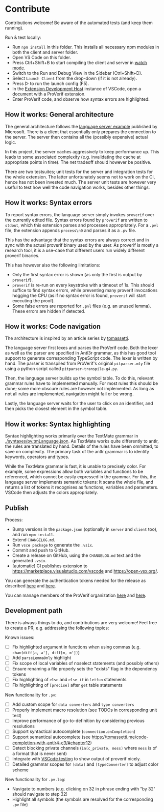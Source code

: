 # Contribute

Contributions welcome! Be aware of the automated tests (and keep them running).

Run & test locally:

- Run `npm install` in this folder. This installs all necessary npm modules in both the client and server folder.
- Open VS Code on this folder.
- Press Ctrl+Shift+B to start compiling the client and server in [watch mode](https://code.visualstudio.com/docs/editor/tasks#:~:text=The%20first%20entry%20executes,the%20HelloWorld.js%20file.).
- Switch to the Run and Debug View in the Sidebar (Ctrl+Shift+D).
- Select `Launch Client` from the drop-down (if it is not already).
- Press ▷ to run the launch config (F5).
- In the [Extension Development Host](https://code.visualstudio.com/api/get-started/your-first-extension#:~:text=Then%2C%20inside%20the%20editor%2C%20press%20F5.%20This%20will%20compile%20and%20run%20the%20extension%20in%20a%20new%20Extension%20Development%20Host%20window.) instance of VSCode, open a document with a ProVerif extension.
- Enter ProVerif code, and observe how syntax errors are highlighted.

## How it works: General architecture

The general architecture follows the [language server example](https://code.visualstudio.com/api/language-extensions/language-server-extension-guide) published by Microsoft. There is a client that essentially only prepares the connection to the server. The server then contains all the (possibly expensive) actual logic.

In this project, the server caches aggressively to keep performance up. This leads to some associated complexity (e.g. invalidating the cache at appropriate points in time). The net tradeoff should however be positive. 

There are two testsuites; unit tests for the server and integration tests for the whole extension. The latter unfortunately seems not to work on the CI, hence has not been invested much. The server unit tests are however very useful to test how well the code navigation works, besides other things.

## How it works: Syntax errors

To report syntax errors, the language server simply invokes `proverif` over the currently edited file.
Syntax errors found by `proverif` are written to `stdout`, which this extension parses and processes appropriately.
For a `.pvl` file, the extension appends `process\n0` and parses it as a `.pv` file.

This has the advantage that the syntax errors are always correct and in sync with the actual proverif binary used by the user. As proverif is mostly a research tool, it is a use-case that different users run widely different proverif binaries.

This has however also the following limitations:
- Only the first syntax error is shown (as only the first is output by `proverif`).
- `proverif` is re-run on every keystroke with a timeout of 1s. This should suffice to find syntax errors, while preventing many proverif invocations hogging the CPU (as if no syntax error is found, `proverif` will start executing the proof).
- Some false errors are reported for `.pvl` files (e.g. an unused lemma). These errors are hidden if detected.

## How it works: Code navigation

The architecture is inspired by an article series by [tomassetti](https://tomassetti.me/go-to-definition-in-the-language-server-protocol/). 

The language server first lexes and parses the ProVerif code. Both the lexer as well as the parser are specified in Antl3r grammar, as this has good tool support to generate corresponding TypeScript code. The lexer is written by hand. The parser is transpiled from ProVerif's original `pitparser.mly` file using a python script called `pitparser-transpile-g4.py`.

Then, the language server builds up the symbol table. To do this, relevant grammar rules have to implemented manually. For most rules this should be done; some more obscure rules are however not implemented. As long as not all rules are implemented, navigation might fail or be wrong.

Lastly, the language server waits for the user to click on an identifier, and then picks the closest element in the symbol table. 

## How it works: Syntax highlighting

Syntax highlighting works primarily over the TextMate grammar in [./syntaxes/pv.tmLanguage.json](./syntaxes/pv.tmLanguage.json). As TextMate works quite differently to antlr, the rules are translated by hand. Details of the rules have been ommitted, to save on complexity. The primary task of the antlr grammar is to identify keywords, operators and types.

While the TextMate grammar is fast, it is unable to precisely color. For example, some expressions allow both variables and functions to be referenced, which cannot be easily expressed in the grammar. For this, the language server implements semantic tokens: It scans the whole file, and returns a list of tokens it recognises as functions, variables and parameters. VSCode then adjusts the colors appropriately.

## Publish

Process:
- Bump versions in the `package.json` (optionally in `server` and `client` too), and run `npm install`.
- Extend `CHANGELOG.md`.
- Run `vsce package` to generate the `.vsix`. 
- Commit and push to GitHub.
- Create a release on GitHub, using the `CHANGELOG.md` text and the generated `.vsix`.
- [automatic] CI publishes extension to https://marketplace.visualstudio.com/vscode and https://open-vsx.org/.

You can generate the authentication tokens needed for the release as described [here](https://code.visualstudio.com/api/working-with-extensions/publishing-extension#get-a-personal-access-token) and [here](https://open-vsx.org/user-settings/tokens).

You can manage members of the ProVerif organization [here](https://marketplace.visualstudio.com/manage/publishers/proverif?noPrompt=true) and [here](https://open-vsx.org/user-settings/namespaces).

## Development path

There is always things to do, and contributions are very welcome! Feel free to create a PR, e.g. addressing the following topics:

Known issues:
- [ ] Fix highlighted argument in functions when using commas (e.g. `chan(diff[a, a'], diff[m, m'])`)
- [ ] Add `parseLemmaOnly` highlight
- [ ] Fix scope of local variables of noselect statements (and possibly others) 
- [ ] Ensure renaming a file properly sets the "exists" flag in the dependency tokens
- [ ] Fix highlighting of `else` and `else if` in `letfun` statements
- [ ] Fix highlighting of `[precise]` after `get` table statements

New functionality for `.pv`:
- [ ] Add custom scope for `data converters` and `type converters`
- [ ] Properly implement macro resolution (see TODOs in corresponding unit test)
- [ ] Improve performance of go-to-definition by considering previous resolutions
- [ ] Support syntactical autocomplete (`connection.onCompletion`)
- [ ] Support semantical autocomplete (see https://tomassetti.me/code-completion-with-antlr4-c3/#chapter12)
- [ ] Detect blocking private channels (`in(c_private, mess)` where `mess` is of a format that is never sent)
- [ ] Integrate with [VSCode testing](https://code.visualstudio.com/api/extension-guides/testing) to show output of proverif nicely.
- [ ] Detailed grammar scopes for `[data]` and `[typeConverter]` to adjust color scheme

New functionality for `.pv.log`:
- Navigate to numbers (e.g. clicking on 32 in phrase ending with "by 32" should navigate to step 32)
- Highlight all symbols (the symbols are resolved for the corresponding `.pv` file)
